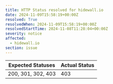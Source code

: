```yaml
---
title: HTTP Status resolved for hidewall.io
date: 2024-11-09T15:58:19+00:00Z
resolved: True
resolvedWhen: 2024-11-09T15:58:19+00:00Z
resolvedStartTime: 2024-11-08T11:28:04+00:00Z
severity: notice
affected:
  - hidewall.io
section: issue
---
```


| Expected Statuses | Actual Status  |
|-------------------|----------------|
| 200, 301, 302, 403 | 403 |
